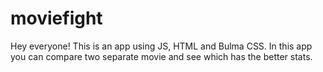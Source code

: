 # moviefight

Hey everyone! This is an app using JS, HTML and Bulma CSS. In this app you can compare two separate movie and see which has the better stats.

